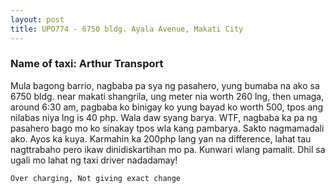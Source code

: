 ```yaml
---
layout: post
title: UPO774 - 6750 bldg. Ayala Avenue, Makati City
---
```


### Name of taxi: Arthur Transport

Mula bagong barrio, nagbaba pa sya ng pasahero, yung bumaba na ako sa 6750 bldg. near makati shangrila, ung meter nia worth 260 lng, then umaga, around 6:30 am, pagbaba ko binigay ko yung bayad ko worth 500, tpos ang nilabas niya lng is 40 php. Wala daw syang barya. WTF, nagbaba ka pa ng pasahero bago mo ko sinakay tpos wla kang pambarya. Sakto nagmamadali ako. Ayos ka kuya. Karmahin ka 200php lang yan na difference, lahat tau nagttrabaho pero ikaw dinidiskartihan mo pa. Kunwari wlang pamalit. Dhil sa ugali mo lahat ng taxi driver nadadamay!

```Over charging, Not giving exact change```
